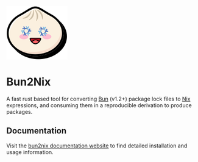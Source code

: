 ![Bun2Nix Logo](./docs/src/favicon.svg)

# Bun2Nix

A fast rust based tool for converting [Bun](https://bun.sh/) (v1.2+) package lock files to [Nix](https://nixos.wiki/) expressions, and consuming them in a reproducible derivation to produce packages.

## Documentation

Visit the [bun2nix documentation website](https://baileylutcd.github.io/bun2nix/) to find detailed installation and usage information.
